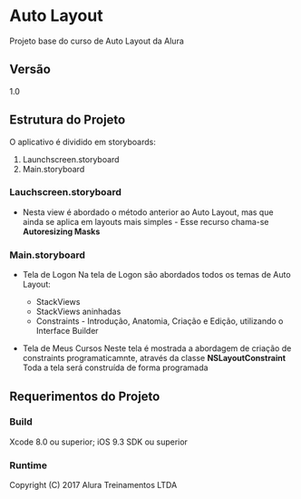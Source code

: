 # Auto Layout

Projeto base do curso de Auto Layout da Alura

## Versão

1.0

## Estrutura do Projeto

O aplicativo é dividido em storyboards:
1. Launchscreen.storyboard
2. Main.storyboard

### Lauchscreen.storyboard

- Nesta view é abordado o método anterior ao Auto Layout, mas que ainda se aplica em layouts mais simples -  Esse recurso chama-se **Autoresizing Masks**

### Main.storyboard

* Tela de Logon
Na tela de Logon são abordados todos os temas de Auto Layout:
    * StackViews
    * StackViews aninhadas
    * Constraints - Introdução, Anatomia, Criação e Edição, utilizando o Interface Builder

* Tela de Meus Cursos
Neste tela é mostrada a abordagem de criação de constraints programaticamnte, através da classe **NSLayoutConstraint**
Toda a tela será construída de forma programada

## Requerimentos do Projeto

### Build

Xcode 8.0 ou superior; iOS 9.3 SDK ou superior

### Runtime

Copyright (C) 2017 Alura Treinamentos LTDA
